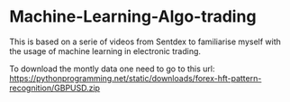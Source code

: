 # Machine-Learning-Algo-trading

This is based on a serie of videos from Sentdex to familiarise myself with the usage of machine learning in electronic trading.

To download the montly data one need to go to this url: https://pythonprogramming.net/static/downloads/forex-hft-pattern-recognition/GBPUSD.zip
